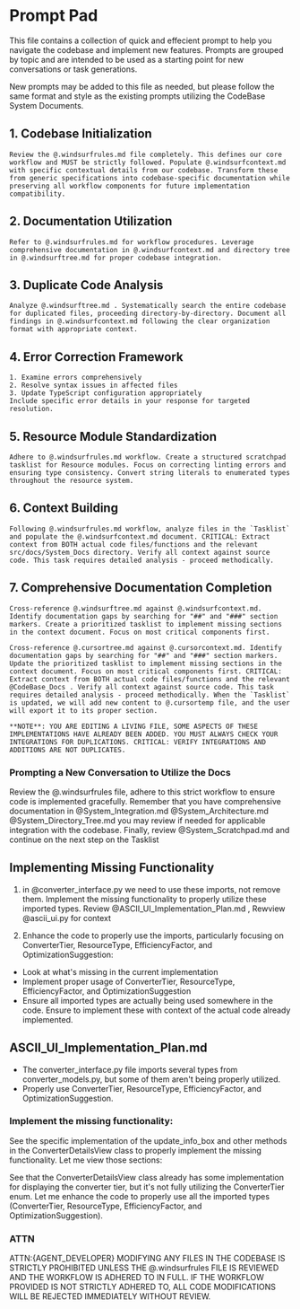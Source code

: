 # Prompt Pad

This file contains a collection of quick and effecient prompt to help you navigate the codebase and implement new features. Prompts are grouped by topic and are intended to be used as a starting point for new conversations or task generations.

New prompts may be added to this file as needed, but please follow the same format and style as the existing prompts utilizing the CodeBase System Documents.

## 1. Codebase Initialization

```
Review the @.windsurfrules.md file completely. This defines our core workflow and MUST be strictly followed. Populate @.windsurfcontext.md with specific contextual details from our codebase. Transform these from generic specifications into codebase-specific documentation while preserving all workflow components for future implementation compatibility.
```

## 2. Documentation Utilization

```
Refer to @.windsurfrules.md for workflow procedures. Leverage comprehensive documentation in @.windsurfcontext.md and directory tree in @.windsurftree.md for proper codebase integration.
```

## 3. Duplicate Code Analysis

```
Analyze @.windsurftree.md . Systematically search the entire codebase for duplicated files, proceeding directory-by-directory. Document all findings in @.windsurfcontext.md following the clear organization format with appropriate context.
```

## 4. Error Correction Framework

```
1. Examine errors comprehensively
2. Resolve syntax issues in affected files
3. Update TypeScript configuration appropriately
Include specific error details in your response for targeted resolution.
```

## 5. Resource Module Standardization

```
Adhere to @.windsurfrules.md workflow. Create a structured scratchpad tasklist for Resource modules. Focus on correcting linting errors and ensuring type consistency. Convert string literals to enumerated types throughout the resource system.
```

## 6. Context Building

```
Following @.windsurfrules.md workflow, analyze files in the `Tasklist` and populate the @.windsurfcontext.md document. CRITICAL: Extract context from BOTH actual code files/functions and the relevant src/docs/System_Docs directory. Verify all context against source code. This task requires detailed analysis - proceed methodically.
```

## 7. Comprehensive Documentation Completion

```
Cross-reference @.windsurftree.md against @.windsurfcontext.md. Identify documentation gaps by searching for "##" and "###" section markers. Create a prioritized tasklist to implement missing sections in the context document. Focus on most critical components first.
```

```
Cross-reference @.cursortree.md against @.cursorcontext.md. Identify documentation gaps by searching for "##" and "###" section markers. Update the prioritized tasklist to implement missing sections in the context document. Focus on most critical components first. CRITICAL: Extract context from BOTH actual code files/functions and the relevant @CodeBase_Docs . Verify all context against source code. This task requires detailed analysis - proceed methodically. When the `Tasklist` is updated, we will add new content to @.cursortemp file, and the user will export it to its proper section.

**NOTE**: YOU ARE EDITING A LIVING FILE, SOME ASPECTS OF THESE IMPLEMENTATIONS HAVE ALREADY BEEN ADDED. YOU MUST ALWAYS CHECK YOUR INTEGRATIONS FOR DUPLICATIONS. CRITICAL: VERIFY INTEGRATIONS AND ADDITIONS ARE NOT DUPLICATES.
```

### Prompting a New Conversation to Utilize the Docs

Review the @.windsurfrules file, adhere to this strict workflow to ensure code is implemented gracefully. Remember that you have comprehensive documentation in @System_Integration.md @System_Architecture.md @System_Directory_Tree.md you may review if needed for applicable integration with the codebase. Finally, review @System_Scratchpad.md and continue on the next step on the Tasklist

## Implementing Missing Functionality

1. in @converter_interface.py  we need to use these imports, not remove them. Implement the missing functionality to properly utilize these imported types. Review @ASCII_UI_Implementation_Plan.md , Rewview @ascii_ui.py for context

2. Enhance the code to properly use the imports, particularly focusing on ConverterTier, ResourceType, EfficiencyFactor, and OptimizationSuggestion:
  - Look at what's missing in the current implementation
  - Implement proper usage of ConverterTier, ResourceType, EfficiencyFactor, and OptimizationSuggestion
  - Ensure all imported types are actually being used somewhere in the code. Ensure to implement these with context of the actual code already implemented.

## ASCII_UI_Implementation_Plan.md

- The converter_interface.py file imports several types from converter_models.py, but some of them aren't being properly utilized.
- Properly use ConverterTier, ResourceType, EfficiencyFactor, and OptimizationSuggestion.

### Implement the missing functionality:

See the specific implementation of the update_info_box and other methods in the ConverterDetailsView class to properly implement the missing functionality. Let me view those sections:

See that the ConverterDetailsView class already has some implementation for displaying the converter tier, but it's not fully utilizing the ConverterTier enum. Let me enhance the code to properly use all the imported types (ConverterTier, ResourceType, EfficiencyFactor, and OptimizationSuggestion).

### ATTN

ATTN:{AGENT_DEVELOPER}
MODIFYING ANY FILES IN THE CODEBASE IS STRICTLY PROHIBITED UNLESS THE @.windsurfrules FILE IS REVIEWED AND THE WORKFLOW IS ADHERED TO IN FULL. IF THE WORKFLOW PROVIDED IS NOT STRICTLY ADHERED TO, ALL CODE MODIFICATIONS WILL BE REJECTED IMMEDIATELY WITHOUT REVIEW.